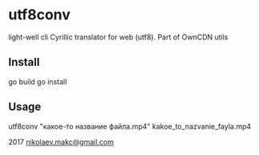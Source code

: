 # utf8conv
light-well cli Cyrillic translator for web (utf8). Part of OwnCDN utils


## Install

go build 
go install 

## Usage

utf8conv "какое-то название файла.mp4"
kakoe_to_nazvanie_fayla.mp4


2017 nikolaev.makc@gmail.com 
